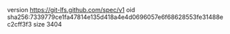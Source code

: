 version https://git-lfs.github.com/spec/v1
oid sha256:7339779ce1fa47814e135d418a4e4d0696057e6f68628553fe31488ec2cff3f3
size 3404
